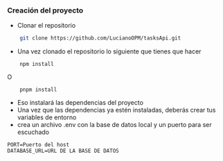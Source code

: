 ### Creación del proyecto
- Clonar el repositorio
```bash
    git clone https://github.com/LucianoOPM/tasksApi.git 
```
- Una vez clonado el repositorio lo siguiente que tienes que hacer
```
    npm install
```
O
```
    pnpm install
```
- Eso instalará las dependencias del proyecto
- Una vez que las dependencias ya estén instaladas, deberás crear tus variables de entorno
- crea un archivo .env con la base de datos local y un puerto para ser escuchado
```
PORT=Puerto del host
DATABASE_URL=URL DE LA BASE DE DATOS
```